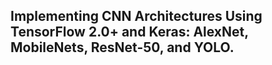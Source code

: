 ## Implementing CNN Architectures Using TensorFlow 2.0+ and Keras: AlexNet, MobileNets, ResNet-50, and YOLO.